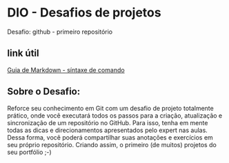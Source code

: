 # DIO - Desafios de projetos
Desafio: github - primeiro repositório

## link útil
[Guia de Markdown - síntaxe de comando](https://www.markdownguide.org/basic-syntax/)

## Sobre o Desafio:

Reforce seu conhecimento em Git com um desafio de projeto totalmente prático, onde você executará todos os passos para a criação, atualização e sincronização de um repositório no GitHub. Para isso, tenha em mente todas as dicas e direcionamentos apresentados pelo expert nas aulas. Dessa forma, você poderá compartilhar suas anotações e exercícios em seu próprio repositório. Criando assim, o primeiro (de muitos) projetos do seu portfólio ;-)
